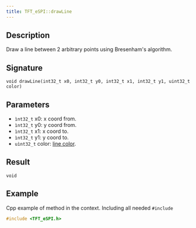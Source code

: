 ```yaml
---
title: TFT_eSPI::drawLine 
---
```


## Description

Draw a line between 2 arbitrary points using Bresenham's algorithm.

## Signature

`void drawLine(int32_t x0, int32_t y0, int32_t x1, int32_t y1, uint32_t color)`

## Parameters

* `ìnt32_t` x0: x coord from.
* `ìnt32_t` y0: y coord from.
* `ìnt32_t` x1: x coord to.
* `ìnt32_t` y1: y coord to.
* `uìnt32_t` color: [line color](../colors.md).

## Result

`void`

## Example

Cpp example of method in the context. Including all needed `#include`

``` cpp
#include <TFT_eSPI.h>

```